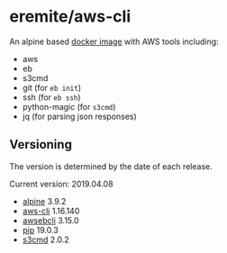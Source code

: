 # eremite/aws-cli

An alpine based [docker image](https://hub.docker.com/r/eremite/aws-cli/) with AWS tools including:

* aws
* eb
* s3cmd
* git (for `eb init`)
* ssh (for `eb ssh`)
* python-magic (for `s3cmd`)
* jq (for parsing json responses)

## Versioning

The version is determined by the date of each release.

Current version: 2019.04.08

* [alpine](https://hub.docker.com/r/library/alpine/tags/) 3.9.2
* [aws-cli](https://github.com/aws/aws-cli/releases) 1.16.140
* [awsebcli](https://pypi.python.org/pypi/awsebcli/#history) 3.15.0
* [pip](https://pip.pypa.io/en/stable/news/) 19.0.3
* [s3cmd](https://github.com/s3tools/s3cmd/releases) 2.0.2
